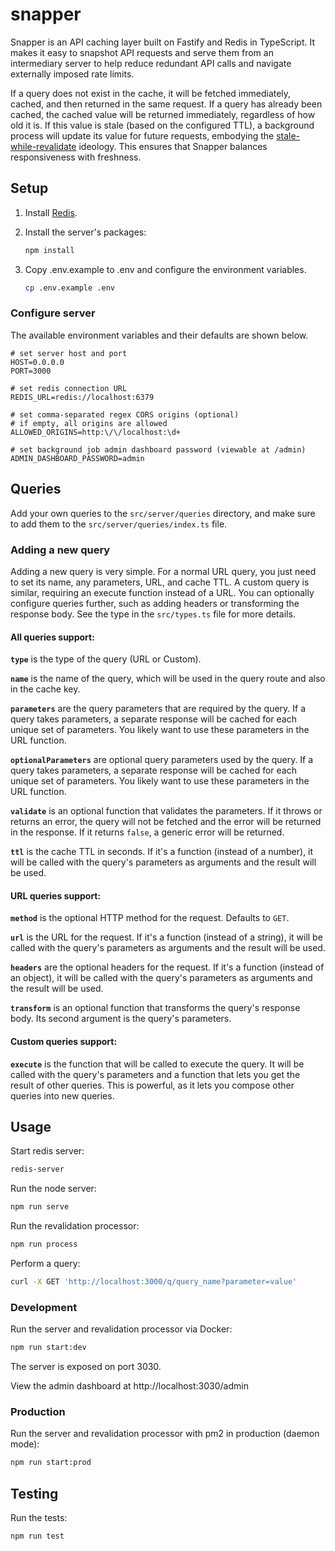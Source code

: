 # snapper

Snapper is an API caching layer built on Fastify and Redis in TypeScript. It
makes it easy to snapshot API requests and serve them from an intermediary
server to help reduce redundant API calls and navigate externally imposed rate
limits.

If a query does not exist in the cache, it will be fetched immediately, cached,
and then returned in the same request. If a query has already been cached, the
cached value will be returned immediately, regardless of how old it is. If this
value is stale (based on the configured TTL), a background process will update
its value for future requests, embodying the
[stale-while-revalidate](https://web.dev/articles/stale-while-revalidate)
ideology. This ensures that Snapper balances responsiveness with freshness.

## Setup

1. Install [Redis](https://redis.io/docs/install/install-redis/).

2. Install the server's packages:

   ```sh
   npm install
   ```

3. Copy .env.example to .env and configure the environment variables.

   ```sh
   cp .env.example .env
   ```

### Configure server

The available environment variables and their defaults are shown below.

```
# set server host and port
HOST=0.0.0.0
PORT=3000

# set redis connection URL
REDIS_URL=redis://localhost:6379

# set comma-separated regex CORS origins (optional)
# if empty, all origins are allowed
ALLOWED_ORIGINS=http:\/\/localhost:\d+

# set background job admin dashboard password (viewable at /admin)
ADMIN_DASHBOARD_PASSWORD=admin
```

## Queries

Add your own queries to the `src/server/queries` directory, and make sure to add
them to the `src/server/queries/index.ts` file.

### Adding a new query

Adding a new query is very simple. For a normal URL query, you just need to set
its name, any parameters, URL, and cache TTL. A custom query is similar,
requiring an execute function instead of a URL. You can optionally configure
queries further, such as adding headers or transforming the response body. See
the type in the `src/types.ts` file for more details.

#### All queries support:

**`type`** is the type of the query (URL or Custom).

**`name`** is the name of the query, which will be used in the query route and
also in the cache key.

**`parameters`** are the query parameters that are required by the query. If a
query takes parameters, a separate response will be cached for each unique set
of parameters. You likely want to use these parameters in the URL function.

**`optionalParameters`** are optional query parameters used by the query. If a
query takes parameters, a separate response will be cached for each unique set
of parameters. You likely want to use these parameters in the URL function.

**`validate`** is an optional function that validates the parameters. If it
throws or returns an error, the query will not be fetched and the error will be
returned in the response. If it returns `false`, a generic error will be
returned.

**`ttl`** is the cache TTL in seconds. If it's a function (instead of a number),
it will be called with the query's parameters as arguments and the result will
be used.

#### URL queries support:

**`method`** is the optional HTTP method for the request. Defaults to `GET`.

**`url`** is the URL for the request. If it's a function (instead of a string),
it will be called with the query's parameters as arguments and the result will
be used.

**`headers`** are the optional headers for the request. If it's a function
(instead of an object), it will be called with the query's parameters as
arguments and the result will be used.

**`transform`** is an optional function that transforms the query's response
body. Its second argument is the query's parameters.

#### Custom queries support:

**`execute`** is the function that will be called to execute the query. It will
be called with the query's parameters and a function that lets you get the
result of other queries. This is powerful, as it lets you compose other queries
into new queries.

## Usage

Start redis server:

```sh
redis-server
```

Run the node server:

```sh
npm run serve
```

Run the revalidation processor:

```sh
npm run process
```

Perform a query:

```sh
curl -X GET 'http://localhost:3000/q/query_name?parameter=value'
```

### Development

Run the server and revalidation processor via Docker:

```sh
npm run start:dev
```

The server is exposed on port 3030.

View the admin dashboard at http://localhost:3030/admin

### Production

Run the server and revalidation processor with pm2 in production (daemon mode):

```sh
npm run start:prod
```

## Testing

Run the tests:

```sh
npm run test
```
